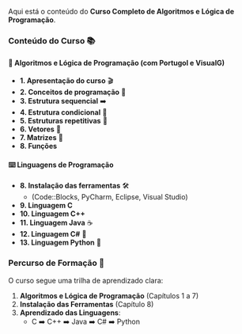 Aqui está o conteúdo do **Curso Completo de Algoritmos e Lógica de Programação**.

### **Conteúdo do Curso** 📚

#### **🧠 Algoritmos e Lógica de Programação (com Portugol e VisualG)**
* **1. Apresentação do curso** 🎬
* **2. Conceitos de programação** 🤔
* **3. Estrutura sequencial** ➡️
* **4. Estrutura condicional** 🔀
* **5. Estruturas repetitivas** 🔁
* **6. Vetores** 📏
* **7. Matrizes** 🔢
* **8. Funções** 

#### **⌨️ Linguagens de Programação**
* **8. Instalação das ferramentas** 🛠️
    * (Code::Blocks, PyCharm, Eclipse, Visual Studio)
* **9. Linguagem C**
* **10. Linguagem C++**
* **11. Linguagem Java** ☕
* **12. Linguagem C#** 💎
* **13. Linguagem Python** 🐍

### **Percurso de Formação** 👣

O curso segue uma trilha de aprendizado clara:

1.  **Algoritmos e Lógica de Programação** (Capítulos 1 a 7)
2.  **Instalação das Ferramentas** (Capítulo 8)
3.  **Aprendizado das Linguagens**:
    * C ➡️ C++ ➡️ Java ➡️ C# ➡️ Python